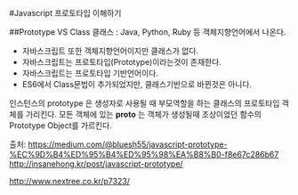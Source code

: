 #Javascript 프로토타입 이해하기

##Prototype VS Class
클래스 : Java, Python, Ruby 등 객체지향언어에서 나온다.
- 자바스크립트 또한 객체지향언어이지만 클래스가 없다.
- 자바스크립트는 프로토타입(Prototype)이라는것이 존재한다.
- 자바스크립트는 프로토타입 기반언어이다. 
-  ES6에서 Class문법이 추가되었지만, 클래스기반으로 바뀐것은 아니다. 

인스턴스의 prototype 은 생성자로 사용될 때 부모역할을 하는 클래스의 프로토타입 객체를 가리킨다.
모든 객체에 있는 __proto__ 는 객체가 생성될때 조상이었던 함수의 Prototype Object를 가르킨다. 



출처:
https://medium.com/@bluesh55/javascript-prototype-%EC%9D%B4%ED%95%B4%ED%95%98%EA%B8%B0-f8e67c286b67
http://insanehong.kr/post/javascript-prototype/

http://www.nextree.co.kr/p7323/ 

